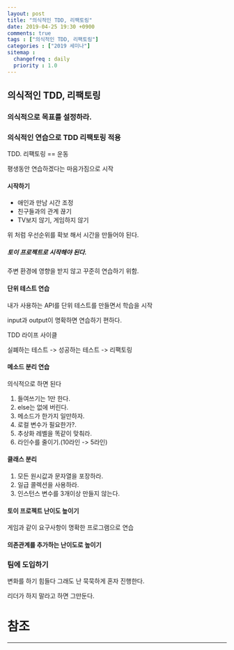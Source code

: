 ```yaml
---
layout: post
title: "의식적인 TDD, 리팩토링"
date: 2019-04-25 19:30 +0900
comments: true
tags : ["의식적인 TDD, 리팩토링"]
categories : ["2019 세미나"]
sitemap :
  changefreq : daily
  priority : 1.0
---
```


## 의식적인 TDD, 리팩토링

### 의식적으로 목표를 설정하라.

### 의식적인 연습으로 TDD 리팩토링 적용

TDD. 리팩토링 == 운동 

평생동안 연습하겠다는 마음가짐으로 시작

#### 시작하기

* 애인과 만남 시간 조정
* 친구들과의 관계 끊기
* TV보지 않기, 게임하지 않기

위 처럼 우선순위를 확보 해서 시간을 만들어야 된다.

##### 토이 프로젝트로 시작해야 된다.

주변 환경에 영향을 받지 않고 꾸준히 연습하기 위함.

#### 단위 테스트 연습

내가 사용하는 API를 단위 테스트를 만들면서 학습을 시작

input과 output이 명확하면 연습하기 편하다.

TDD 라이프 사이클  

실폐하는 테스트 -> 성공하는 테스트 -> 리팩토링

#### 메소드 분리 연습

의식적으로 하면 된다 
 
1. 들여쓰기는 1만 한다.
1. else는 없에 버린다.
1. 메소드가 한가지 일만하자.
1. 로컬 변수가 필요한가?.
1. 추상화 레벨을 똑같이 맞춰라.
1. 라인수를 줄이기.(10라인 -> 5라인)

#### 클래스 분리

1. 모든 원시값과 문자열을 포장하라.
1. 일급 콜렉션을 사용하라.
1. 인스턴스 변수를 3개이상 만들지 않는다.

#### 토이 프로젝트 난이도 높이기

게임과 같이 요구사항이 명확한 프로그램으로 연습

#### 의존관계를 추가하는 난이도로 높이기

### 팀에 도입하기

변화를 하기 힘들다 그래도 난 묵묵하게 혼자 진행한다.

리더가 하지 말라고 하면 그만둔다.


# 참조
-----

